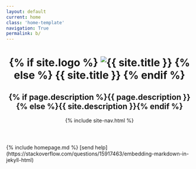 ```yaml
---
layout: default
current: home
class: 'home-template'
navigation: True
permalink: b/
---
```


<style>
  .homepage-info {
	box-shadow: rgba(0, 0, 0, 0.16) 0px 3px 6px, rgba(0, 0, 0, 0.23) 0px 3px 6px;
	background-color: rgb(255, 255, 255);
}
</style>

<!-- < default -->
<!-- The tag above means: insert everything in this file
into the {body} of the default.hbs template -->

<!-- The big featured header, it uses blog cover image as a BG if available -->
<header class="site-header outer {% if page.cover or site.cover %}" style="background-image:  url({{ site.baseurl }}{% if page.cover %}{{ page.cover }}{% elsif site.cover %}{{ site.cover }}{% endif %}) {% else %}no-cover{% endif %}">
    <div class="inner">
        <div class="site-header-content">
            <h1 class="site-title">
                {% if site.logo %}
                    <img class="site-logo" src="{{ site.baseurl }}{{ site.logo }}" alt="{{ site.title }}"/>
                {% else %}
                    {{ site.title }}
                {% endif %}
            </h1>
            <h2 class="site-description">{% if page.description %}{{ page.description }}{% else %}{{ site.description }}{% endif %}</h2>
        </div>
        {% include site-nav.html %}
    </div>
</header>

<!-- The main content area -->
<main id="site-main" class="site-main outer" role="main">
    <div class="inner">
        <div class="post-feed">
		    <section class="post-full-content">
                <div class="kg-card-markdown" markdown="1">
                    {% include homepage.md %}
					[send help](https://stackoverflow.com/questions/15917463/embedding-markdown-in-jekyll-html)
                </div>             
            </section>
        </div>
    </div>
</main>
